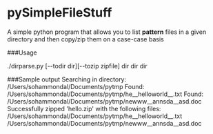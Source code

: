 pySimpleFileStuff
=================

A simple python program that allows you to list __pattern__ files in a given directory and then copy/zip them on a case-case basis

###Usage

  ./dirparse.py [--todir dir][--tozip zipfile] dir dir dir

###Sample output
  Searching in directory: /Users/sohammondal/Documents/pytmp
  Found: /Users/sohammondal/Documents/pytmp/he__helloworld__.txt
  Found: /Users/sohammondal/Documents/pytmp/newww__annsda__asd.doc
  Successfully zipped 'hello.zip' with the following files:  /Users/sohammondal/Documents/pytmp/he__helloworld__.txt   /Users/sohammondal/Documents/pytmp/newww__annsda__asd.doc
